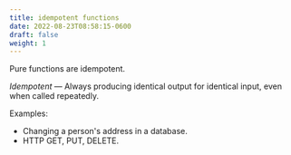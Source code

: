 ```yaml
---
title: idempotent functions
date: 2022-08-23T08:58:15-0600
draft: false
weight: 1
---
```


Pure functions are idempotent.

*Idempotent* — Always producing identical output for identical input, even when called repeatedly.  

Examples:
- Changing a person's address in a database.
- HTTP GET, PUT, DELETE.